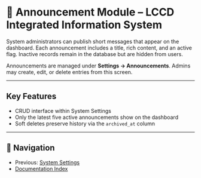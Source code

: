 # 📢 Announcement Module – LCCD Integrated Information System

System administrators can publish short messages that appear on the dashboard. Each announcement includes a title, rich content, and an active flag. Inactive records remain in the database but are hidden from users.

Announcements are managed under **Settings → Announcements**. Admins may create, edit, or delete entries from this screen.

---

## Key Features
- CRUD interface within System Settings
- Only the latest five active announcements show on the dashboard
- Soft deletes preserve history via the `archived_at` column

---

## 🚀 Navigation
- Previous: [System Settings](system-settings.md)
- [Documentation Index](README.md)

